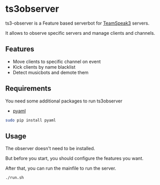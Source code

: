 ts3observer
============

ts3-observer is a Feature based serverbot for [TeamSpeak3] servers.

It allows to observe specific servers and manage clients and channels.


Features
--------

* Move clients to specific channel on event
* Kick clients by name blacklist
* Detect musicbots and demote them


Requirements
------------

You need some additional packages to run ts3observer

* [pyaml]

```sh
sudo pip install pyaml
```

Usage
-----

The observer doesn't need to be installed.

But before you start, you should configure the features you want.

After that, you can run the mainfile to run the server.

```sh
./run.sh
```


[TeamSpeak3]:http://www.teamspeak.com/?page=teamspeak3
[pyaml]:https://pypi.python.org/pypi/pyaml